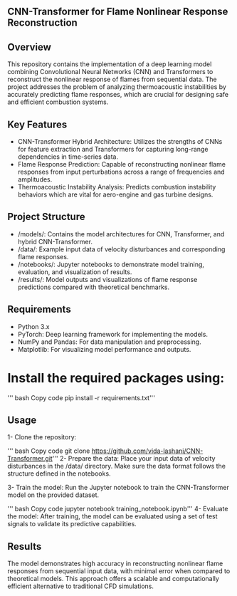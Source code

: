 ## CNN-Transformer for Flame Nonlinear Response Reconstruction
## Overview
This repository contains the implementation of a deep learning model combining Convolutional Neural Networks (CNN) and Transformers to reconstruct the nonlinear response of flames from sequential data. The project addresses the problem of analyzing thermoacoustic instabilities by accurately predicting flame responses, which are crucial for designing safe and efficient combustion systems.

## Key Features
- CNN-Transformer Hybrid Architecture: Utilizes the strengths of CNNs for feature extraction and Transformers for capturing long-range dependencies in time-series data.
- Flame Response Prediction: Capable of reconstructing nonlinear flame responses from input perturbations across a range of frequencies and amplitudes.
- Thermoacoustic Instability Analysis: Predicts combustion instability behaviors which are vital for aero-engine and gas turbine designs.
## Project Structure
- /models/: Contains the model architectures for CNN, Transformer, and hybrid CNN-Transformer.
- /data/: Example input data of velocity disturbances and corresponding flame responses.
- /notebooks/: Jupyter notebooks to demonstrate model training, evaluation, and visualization of results.
- /results/: Model outputs and visualizations of flame response predictions compared with theoretical benchmarks.
## Requirements
- Python 3.x
- PyTorch: Deep learning framework for implementing the models.
- NumPy and Pandas: For data manipulation and preprocessing.
- Matplotlib: For visualizing model performance and outputs.

# Install the required packages using:

''' bash
Copy code
pip install -r requirements.txt'''
## Usage
1- Clone the repository:

''' bash
Copy code
git clone https://github.com/vida-lashani/CNN-Transformer.git'''
2- Prepare the data: Place your input data of velocity disturbances in the /data/ directory. Make sure the data format follows the structure defined in the notebooks.

3- Train the model: Run the Jupyter notebook to train the CNN-Transformer model on the provided dataset.

''' bash
Copy code
jupyter notebook training_notebook.ipynb'''
4- Evaluate the model: After training, the model can be evaluated using a set of test signals to validate its predictive capabilities.

## Results
The model demonstrates high accuracy in reconstructing nonlinear flame responses from sequential input data, with minimal error when compared to theoretical models. This approach offers a scalable and computationally efficient alternative to traditional CFD simulations.
